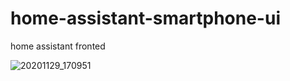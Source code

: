# home-assistant-smartphone-ui
home assistant fronted


![20201129_170951](https://user-images.githubusercontent.com/68069659/100547255-0234cd80-3266-11eb-833a-3b52c8393b4d.gif)
